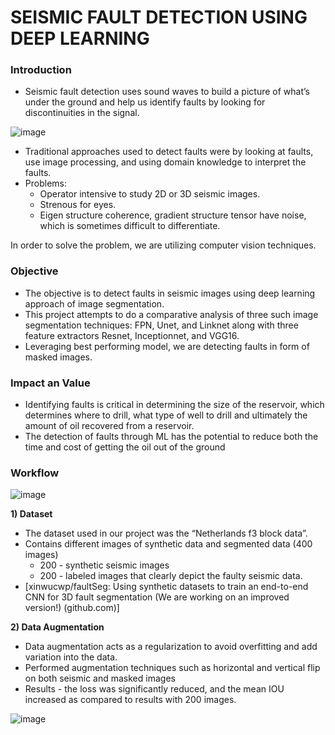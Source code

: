 # SEISMIC FAULT DETECTION USING DEEP LEARNING

### Introduction
* Seismic fault detection uses sound waves to build a picture of what’s under the ground and help us identify faults by looking for discontinuities in the signal.

![image](https://user-images.githubusercontent.com/55615788/188991718-b9f01926-f04f-455f-93bd-222913f43115.png)

* Traditional approaches used to detect faults were by looking at faults, use image processing, and using domain knowledge to interpret the faults.
* Problems:
  - Operator intensive to study 2D or 3D seismic images.
  - Strenous for eyes.
  - Eigen structure coherence, gradient structure tensor have noise, which is sometimes difficult to differentiate.

In order to solve the problem, we are utilizing computer vision techniques.

### Objective
* The objective is to detect faults in seismic images using deep learning approach of image segmentation. 
* This project attempts to do a comparative analysis of three such image segmentation techniques: FPN, Unet, and Linknet along with three feature extractors Resnet, Inceptionnet, and VGG16.
* Leveraging best performing model, we are detecting faults in form of masked images.

### Impact an Value

* Identifying faults is critical in determining the size of the reservoir, which determines where to drill, what type of well to drill and  ultimately the amount of oil recovered from a reservoir.
* The detection of faults through ML has the potential to reduce both the time and cost of getting the oil out of the ground

### Workflow
![image](https://user-images.githubusercontent.com/55615788/188992664-e949e1e0-d306-4b38-a30b-39e87f18494b.png)

<b>1) Dataset </b>
* The dataset used in our project was the “Netherlands f3 block data”. 
* Contains different images of synthetic data and segmented data  (400 images) 
  - 200 - synthetic seismic images  
  - 200 - labeled images that clearly depict the faulty seismic data.
* [xinwucwp/faultSeg: Using synthetic datasets to train an end-to-end CNN for 3D fault segmentation (We are working on an improved version!) (github.com)]

<b>2) Data Augmentation</b>
* Data augmentation acts as a regularization to avoid overfitting and add variation into the data.
* Performed augmentation techniques such as horizontal and vertical flip on both seismic and masked images
* Results - the loss was significantly reduced, and the mean IOU increased as compared to results with 200 images.

![image](https://user-images.githubusercontent.com/55615788/188993867-b39a4e08-65ab-4805-939a-669352c5e2ed.png)

